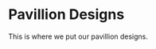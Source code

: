 <h1 style="text-align: left">Pavillion Designs
</h1>
<p style="text-align: left">
</p>
<p style="text-align: left">This is where we put our pavillion designs.
</p>